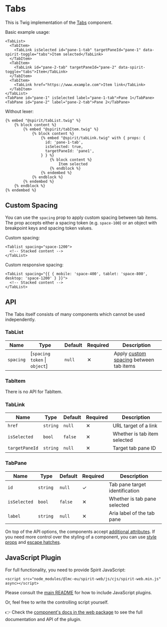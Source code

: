 # Tabs

This is Twig implementation of the [Tabs][tabs] component.

Basic example usage:

```twig
<TabList>
  <TabItem>
    <TabLink isSelected id="pane-1-tab" targetPaneId="pane-1" data-spirit-toggle="tabs">Item selected</TabLink>
  </TabItem>
  <TabItem>
    <TabLink id="pane-2-tab" targetPaneId="pane-2" data-spirit-toggle="tabs">Item</TabLink>
  </TabItem>
  <TabItem>
    <TabLink href="https://www.example.com">Item link</TabLink>
  </TabItem>
</TabList>
<TabPane id="pane-1" isSelected label="pane-1-tab">Pane 1</TabPane>
<TabPane id="pane-2" label="pane-2-tab">Pane 2</TabPane>
```

Without lexer:

```twig
{% embed "@spirit/tabList.twig" %}
    {% block content %}
        {% embed "@spirit/tabItem.twig" %}
            {% block content %}
                {% embed "@spirit/tabLink.twig" with { props: {
                  id: 'pane-1-tab',
                  isSelected: true,
                  targetPaneId: 'pane1',
                } } %}
                    {% block content %}
                        Item selected
                    {% endblock %}
                {% endembed %}
            {% endblock %}
        {% endembed %}
    {% endblock %}
{% endembed %}
```

## Custom Spacing

You can use the `spacing` prop to apply custom spacing between tab items. The prop
accepts either a spacing token (e.g. `space-100`) or an object with breakpoint keys and spacing token values.

Custom spacing:

```twig
<Tablist spacing="space-1200">
  <!-- Stacked content -->
</TabList>
```

Custom responsive spacing:

```twig
<TabList spacing="{{ { mobile: 'space-400', tablet: 'space-800', desktop: 'space-1200' } }}">
  <!-- Stacked content -->
</TabList>
```

## API

The Tabs itself consists of many components which cannot be used independently.

### TabList

| Name      | Type                           | Default | Required | Description                                               |
| --------- | ------------------------------ | ------- | -------- | --------------------------------------------------------- |
| `spacing` | \[`spacing token` \| `object`] | `null`  | ✕        | Apply [custom spacing](#custom-spacing) between tab items |

### TabItem

There is no API for TabItem.

### TabLink

| Name           | Type     | Default | Required | Description                  |
| -------------- | -------- | ------- | -------- | ---------------------------- |
| `href`         | `string` | `null`  | ✕        | URL target of a link         |
| `isSelected`   | `bool`   | `false` | ✕        | Whether is tab item selected |
| `targetPaneId` | `string` | `null`  | ✕        | Target tab pane ID           |

### TabPane

| Name         | Type      | Default | Required | Description                    |
| ------------ | --------- | ------- | -------- | ------------------------------ |
| `id`         | `string ` | `null`  | ✓        | Tab pane target identification |
| `isSelected` | `bool`    | `false` | ✕        | Whether is tab pane selected   |
| `label`      | `string`  | `null`  | ✕        | Aria label of the tab pane     |

On top of the API options, the components accept [additional attributes][readme-additional-attributes].
If you need more control over the styling of a component, you can use [style props][readme-style-props]
and [escape hatches][readme-escape-hatches].

## JavaScript Plugin

For full functionality, you need to provide Spirit JavaScript:

```twig
<script src="node_modules/@lmc-eu/spirit-web/js/cjs/spirit-web.min.js" async></script>
```

Please consult the [main README][web-readme] for how to include JavaScript plugins.

Or, feel free to write the controlling script yourself.

👉 Check the [component's docs in the web package][web-js-api] to see the full documentation and API of the plugin.

[readme-additional-attributes]: https://github.com/lmc-eu/spirit-design-system/blob/main/packages/web-twig/README.md#additional-attributes
[readme-escape-hatches]: https://github.com/lmc-eu/spirit-design-system/blob/main/packages/web-twig/README.md#escape-hatches
[readme-style-props]: https://github.com/lmc-eu/spirit-design-system/blob/main/packages/web-twig/README.md#style-props
[tabs]: https://github.com/lmc-eu/spirit-design-system/tree/main/packages/web/src/scss/components/Tabs
[web-js-api]: https://github.com/lmc-eu/spirit-design-system/blob/main/packages/web/src/scss/components/Tabs/README.md#javascript-plugin
[web-readme]: https://github.com/lmc-eu/spirit-design-system/blob/main/packages/web/README.md
